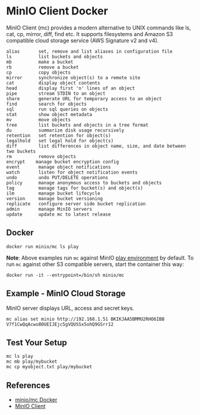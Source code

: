 # MinIO Client Docker

MinIO Client (mc) provides a modern alternative to UNIX commands like ls, cat, cp, mirror, diff, find etc. It supports filesystems and Amazon S3 compatible cloud storage service (AWS Signature v2 and v4).
```
alias       set, remove and list aliases in configuration file
ls          list buckets and objects
mb          make a bucket
rb          remove a bucket
cp          copy objects
mirror      synchronize object(s) to a remote site
cat         display object contents
head        display first 'n' lines of an object
pipe        stream STDIN to an object
share       generate URL for temporary access to an object
find        search for objects
sql         run sql queries on objects
stat        show object metadata
mv          move objects
tree        list buckets and objects in a tree format
du          summarize disk usage recursively
retention   set retention for object(s)
legalhold   set legal hold for object(s)
diff        list differences in object name, size, and date between two buckets
rm          remove objects
encrypt    manage bucket encryption config
event       manage object notifications
watch       listen for object notification events
undo        undo PUT/DELETE operations
policy      manage anonymous access to buckets and objects
tag         manage tags for bucket(s) and object(s)
ilm         manage bucket lifecycle
version     manage bucket versioning
replicate   configure server side bucket replication
admin       manage MinIO servers
update      update mc to latest release
```

## Docker
```
docker run minio/mc ls play
```
**Note**: Above examples run `mc` against MinIO [play environment](https://hub.docker.com/r/minio/mc#test-your-setup) by default. To run `mc` against other S3 compatible servers, start the container this way:
```
docker run -it --entrypoint=/bin/sh minio/mc
```

## Example - MinIO Cloud Storage
MinIO server displays URL, access and secret keys.
```
mc alias set minio http://192.168.1.51 BKIKJAA5BMMU2RHO6IBB V7f1CwQqAcwo80UEIJEjc5gVQUSSx5ohQ9GSrr12
```

## Test Your Setup
```
mc ls play
mc mb play/mybucket
mc cp myobject.txt play/mybucket
```

## References
- [minio/mc Docker](https://hub.docker.com/r/minio/mc)
- [MinIO Client](https://github.com/minio/mc)